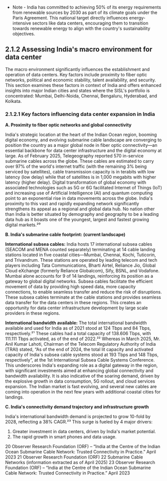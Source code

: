 * Note - India has committed to achieving 50% of its energy requirements from renewable sources by 2030 as part of its climate goals under the Paris Agreement. This national target directly influences energy-intensive sectors like data centers, encouraging them to transition towards renewable energy to align with the country's sustainability objectives.

## 2.1.2 Assessing India's macro environment for data center

The macro environment significantly influences the establishment and operation of data centers. Key factors include proximity to fiber optic networks, political and economic stability, talent availability, and security. This section examines these factors in context of India and offers enhanced insights into major Indian cities and states where the SISL's portfolio is concentrated: Mumbai, Delhi-Noida, Chennai, Bengaluru, Hyderabad, and Kolkata.

### 2.1.2.1 Key factors influencing data center expansion in India

**A. Proximity to fiber optic networks and global connectivity**

India's strategic location at the heart of the Indian Ocean region, booming digital economy, and evolving submarine cable landscape are converging to position the country as a major global node in fiber optic connectivity—an essential backbone for data center infrastructure and the digital economy at large. As of February 2025, Telegeography reported 570 in-service submarine cables across the globe. These cables are estimated to carry over 97% of the world's internet traffic (with the remaining 3% being serviced by satellites), cable transmission capacity is in terabits with low latency (low delay) while that of satellites is in 1,000 megabits with higher latency (higher delay). Digital transformation of global economy with associated technologies such as 5G or 6G facilitated Internet of Things (IoT) and increasing use of Artificial Intelligence (AI) and quantum computing point to an exponential rise in data movements across the globe. India's proximity to this vast and rapidly expanding network significantly strengthens its appeal as a regional and global data hub. No nation other than India is better situated by demography and geography to be a leading data hub as it boasts one of the youngest, largest and fastest growing digital markets.²⁰

**B. India's submarine cable footprint: (current landscape)**

**International subsea cables:** India hosts 17 international subsea cables (SEACOM and MENA counted separately) terminating at 14 cable landing stations located in five coastal cities—Mumbai, Chennai, Kochi, Tuticorin, and Trivandrum. These stations are operated by leading telecom and tech players including Tata Communications, Bharti Airtel, Reliance Jio, Global Cloud eXchange (formerly Reliance Globalcom), Sify, BSNL, and Vodafone. Mumbai alone accounts for 9 of 14 landings, reinforcing its position as a gateway to global digital networks. Subsea cables facilitate the efficient movement of data by providing high speed data, more capacity connections, to enable seamless transfer and reduce the risk of disruptions. These subsea cables terminate at the cable stations and provides seamless data transfer for the data centers in these regions. This creates an opportunity for data center infrastructure development by large scale providers in these regions.

**International bandwidth available:** The total international bandwidth available and used for India as of 2021 stood at 124 Tbps and 84 Tbps, respectively.²¹ These cables had a total capacity of 138.606 Tbps, with 111.111 Tbps activated, as of the end of 2022.²² Whereas in March 2025, Mr. Anil Kumar Lahoti, Chairman of the Telecom Regulatory Authority of India (TRAI) stated, “As of the end of 2024, the total lit capacity and activated capacity of India's subsea cable systems stood at 193 Tbps and 148 Tbps, respectively”, at the 1st International Subsea Cable Systems Conference. This underscores India's expanding role as a digital gateway in the region, with significant investments aimed at enhancing global connectivity and bandwidth availability. It is also indicative of the soaring demand, driven by the explosive growth in data consumption, 5G rollout, and cloud services expansion. The Indian market is fast evolving, and several new cables are coming into operation in the next few years with additional coastal cities for landings.

**C. India's connectivity demand trajectory and infrastructure growth**

India's international bandwidth demand is projected to grow 10-fold by 2028, reflecting a 38% CAGR.²³ This surge is fueled by 4 major drivers:

1. Greater investment in data centers, driven by India's market potential.
2. The rapid growth in smart phones and data usage.

20 Observer Research Foundation (ORF) – “India at the Centre of the Indian Ocean Submarine Cable Network: Trusted Connectivity in Practice.” April 2023
21 Observer Research Foundation (ORF)
22 Submarine Cable Networks (information extracted as of April 2025)
23 Observer Research Foundation (ORF) – “India at the Centre of the Indian Ocean Submarine Cable Network: Trusted Connectivity in Practice.” April 2023